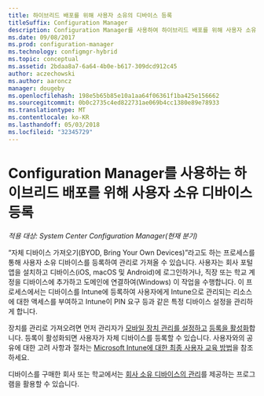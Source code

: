 ```yaml
---
title: 하이브리드 배포를 위해 사용자 소유의 디바이스 등록
titleSuffix: Configuration Manager
description: Configuration Manager를 사용하여 하이브리드 배포를 위해 사용자 소유 디바이스를 등록하는 다양한 방법을 알아봅니다.
ms.date: 09/08/2017
ms.prod: configuration-manager
ms.technology: configmgr-hybrid
ms.topic: conceptual
ms.assetid: 2bdaa8a7-6a64-4b0e-b617-309dcd912c45
author: aczechowski
ms.author: aaroncz
manager: dougeby
ms.openlocfilehash: 198e5b65b85e10a1aa64f06361f1ba425e156662
ms.sourcegitcommit: 0b0c2735c4ed822731ae069b4cc1380e89e78933
ms.translationtype: MT
ms.contentlocale: ko-KR
ms.lasthandoff: 05/03/2018
ms.locfileid: "32345729"
---
```

# <a name="enroll-user-owned-devices-for-hybrid-deployments-with-configuration-manager"></a>Configuration Manager를 사용하는 하이브리드 배포를 위해 사용자 소유 디바이스 등록

*적용 대상: System Center Configuration Manager(현재 분기)*

“자체 디바이스 가져오기(BYOD, Bring Your Own Devices)”라고도 하는 프로세스를 통해 사용자 소유 디바이스를 등록하여 관리로 가져올 수 있습니다.  사용자는 회사 포털 앱을 설치하고 디바이스(iOS, macOS 및 Android)에 로그인하거나, 직장 또는 학교 계정을 디바이스에 추가하고 도메인에 연결하여(Windows) 이 작업을 수행합니다. 이 프로세스에서는 디바이스를 Intune에 등록하여 사용자에게 Intune으로 관리되는 리소스에 대한 액세스를 부여하고 Intune이 PIN 요구 등과 같은 특정 디바이스 설정을 관리하게 합니다.

장치를 관리로 가져오려면 먼저 관리자가 [모바일 장치 관리를 설정하고](setup-hybrid-mdm.md) [등록을 활성화](enable-platform-enrollment.md)합니다. 등록이 활성화되면 사용자가 자체 디바이스를 등록할 수 있습니다. 사용자와의 공유에 대한 고려 사항과 절차는 [Microsoft Intune에 대한 최종 사용자 교육 방법](https://docs.microsoft.com/intune/end-user-educate)을 참조하세요.

디바이스를 구매한 회사 또는 학교에서는 [회사 소유 디바이스의 관리](enroll-company-owned-devices.md)를 제공하는 프로그램을 활용할 수 있습니다.
